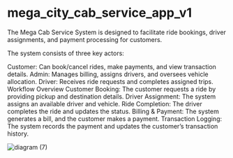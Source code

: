 # mega_city_cab_service_app_v1
The Mega Cab Service System is designed to facilitate ride bookings, driver assignments, and payment processing for customers.

The system consists of three key actors:

Customer: Can book/cancel rides, make payments, and view transaction details.
Admin: Manages billing, assigns drivers, and oversees vehicle allocation.
Driver: Receives ride requests and completes assigned trips.
Workflow Overview
Customer Booking: The customer requests a ride by providing pickup and destination details.
Driver Assignment: The system assigns an available driver and vehicle.
Ride Completion: The driver completes the ride and updates the status.
Billing & Payment: The system generates a bill, and the customer makes a payment.
Transaction Logging: The system records the payment and updates the customer’s transaction history.


![diagram (7)](https://github.com/user-attachments/assets/68b74b28-6dbc-463a-b081-d56b3f8d2c50)
